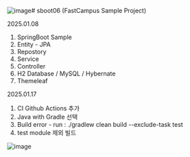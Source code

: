 ![image](https://github.com/user-attachments/assets/ecc0ee28-7acc-43cb-aca3-e73091335a31)# sboot06 (FastCampus Sample Project)

2025.01.08
1. SpringBoot Sample
2. Entity - JPA
3. Repostory
4. Service
5. Controller
6. H2 Database / MySQL / Hybernate
7. Themeleaf
   
2025.01.17
1. CI Github Actions 추가
2. Java with Gradle 선택
3. Build error -  run : ./gradlew clean build --exclude-task test
4. test module 제외 빌드 

![image](https://github.com/user-attachments/assets/ff00e960-9d8b-4937-a571-170affef8511)
